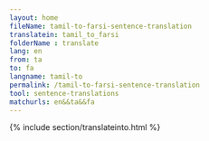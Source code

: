 ```yaml
---
layout: home
fileName: tamil-to-farsi-sentence-translation
translatein: tamil_to_farsi
folderName : translate
lang: en
from: ta
to: fa
langname: tamil-to
permalink: /tamil-to-farsi-sentence-translation
tool: sentence-translations
matchurls: en&&ta&&fa
---
```

{% include section/translateinto.html %}
